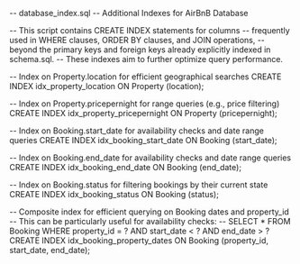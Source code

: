 -- database_index.sql
-- Additional Indexes for AirBnB Database

-- This script contains CREATE INDEX statements for columns
-- frequently used in WHERE clauses, ORDER BY clauses, and JOIN operations,
-- beyond the primary keys and foreign keys already explicitly indexed in schema.sql.
-- These indexes aim to further optimize query performance.

-- Index on Property.location for efficient geographical searches
CREATE INDEX idx_property_location ON Property (location);

-- Index on Property.pricepernight for range queries (e.g., price filtering)
CREATE INDEX idx_property_pricepernight ON Property (pricepernight);

-- Index on Booking.start_date for availability checks and date range queries
CREATE INDEX idx_booking_start_date ON Booking (start_date);

-- Index on Booking.end_date for availability checks and date range queries
CREATE INDEX idx_booking_end_date ON Booking (end_date);

-- Index on Booking.status for filtering bookings by their current state
CREATE INDEX idx_booking_status ON Booking (status);

-- Composite index for efficient querying on Booking dates and property_id
-- This can be particularly useful for availability checks:
-- SELECT * FROM Booking WHERE property_id = ? AND start_date < ? AND end_date > ?
CREATE INDEX idx_booking_property_dates ON Booking (property_id, start_date, end_date);
